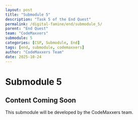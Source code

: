 ```yaml
---
layout: post
title: "Submodule 5"
description: "Task 5 of the End Quest"
permalink: /digital-famine/end/submodule_5/
parent: "End Quest"
team: "CodeMaxxers"
submodule: 5
categories: [CSP, Submodule, End]
tags: [end, submodule, codemaxxers]
author: "CodeMaxxers Team"
date: 2025-10-24
---
```


# Submodule 5

## Content Coming Soon
This submodule will be developed by the CodeMaxxers team.
